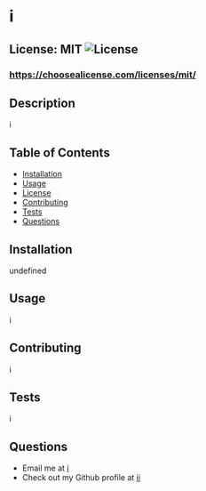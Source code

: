 # i

## License: MIT ![License](https://img.shields.io/badge/license-MIT-blue)

### https://choosealicense.com/licenses/mit/

## Description
i

## Table of Contents
* [Installation](#installation)
* [Usage](#usage)
* [License](#license)
* [Contributing](#contributing)
* [Tests](#Tests)
* [Questions](#Questions)

<a name="install"></a>
## Installation
undefined

<a name="usage"></a>
## Usage
i

<a name="contribute"></a>
## Contributing
i

<a name="test"></a>
## Tests
i

<a name="questions"></a>
## Questions
* Email me at <a href= "mailto: i">i</a>
* Check out my Github profile at <a href= "https://www.github.com/ii">ii</a>

